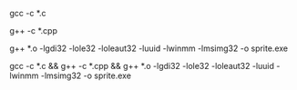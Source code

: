 gcc -c *.c 

g++ -c *.cpp 

g++ *.o -lgdi32 -lole32 -loleaut32 -luuid -lwinmm -lmsimg32 -o sprite.exe





gcc -c *.c && g++ -c *.cpp && g++ *.o -lgdi32 -lole32 -loleaut32 -luuid -lwinmm -lmsimg32 -o sprite.exe

